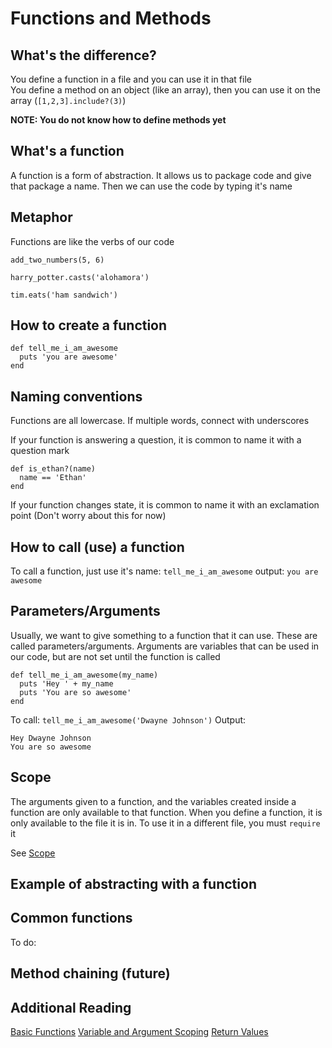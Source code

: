 # Functions and Methods


## What's the difference?
You define a function in a file and you can use it in that file  
You define a method on an object (like an array), then you can use it on the array (`[1,2,3].include?(3)`)

**NOTE: You do not know how to define methods yet**


## What's a function
A function is a form of abstraction.  It allows us to package code and give that package a name.  Then we can use the code by typing it's name


## Metaphor
Functions are like the verbs of our code

```
add_two_numbers(5, 6)

harry_potter.casts('alohamora')

tim.eats('ham sandwich')
```

## How to create a function
```
def tell_me_i_am_awesome
  puts 'you are awesome'
end
```

## Naming conventions
Functions are all lowercase.  If multiple words, connect with underscores

If your function is answering a question, it is common to name it with a question mark

```
def is_ethan?(name)
  name == 'Ethan'
end
```

If your function changes state, it is common to name it with an exclamation point (Don't worry about this for now)

## How to call (use) a function
To call a function, just use it's name: `tell_me_i_am_awesome`
output: `you are awesome`


## Parameters/Arguments
Usually, we want to give something to a function that it can use.  These are called parameters/arguments.  Arguments are variables that can be used in our code, but are not set until the function is called

```
def tell_me_i_am_awesome(my_name)
  puts 'Hey ' + my_name
  puts 'You are so awesome'
end

```

To call: `tell_me_i_am_awesome('Dwayne Johnson')`
Output:
```
Hey Dwayne Johnson
You are so awesome
```

## Scope
The arguments given to a function, and the variables created inside a function are only available to that function.
When you define a function, it is only available to the file it is in.
To use it in a different file, you must `require` it

See [Scope](scope.md)

## Example of abstracting with a function





## Common functions


To do:
## Method chaining (future)


## Additional Reading
[Basic Functions](https://learnrubythehardway.org/book/ex18.html)
[Variable and Argument Scoping](https://learnrubythehardway.org/book/ex19.html)
[Return Values](https://learnrubythehardway.org/book/ex21.html)
